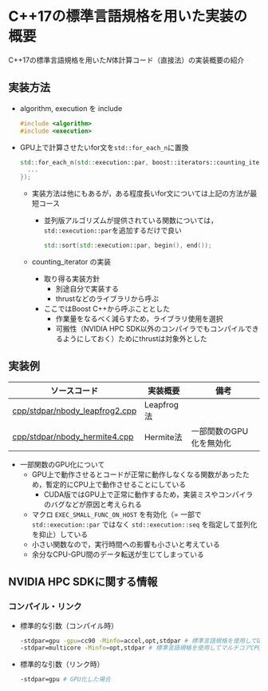 # C++17の標準言語規格を用いた実装の概要

C++17の標準言語規格を用いた$N$体計算コード（直接法）の実装概要の紹介

## 実装方法

* algorithm, execution を include

   ```c++
   #include <algorithm>
   #include <execution>
   ```

* GPU上で計算させたいfor文を`std::for_each_n`に置換

   ```c++
   std::for_each_n(std::execution::par, boost::iterators::counting_iterator<int32_t>(0), num, [=](const int32_t ii){
     ...
   });
   ```

  * 実装方法は他にもあるが，ある程度長いfor文については上記の方法が最短コース
    * 並列版アルゴリズムが提供されている関数については，`std::execution::par`を追加するだけで良い

       ```c++
       std::sort(std::execution::par, begin(), end());
       ```

  * counting_iterator の実装
    * 取り得る実装方針
      * 別途自分で実装する
      * thrustなどのライブラリから呼ぶ
    * ここではBoost C++から呼ぶこととした
      * 作業量をなるべく減らすため，ライブラリ使用を選択
      * 可搬性（NVIDIA HPC SDK以外のコンパイラでもコンパイルできるようにしておく）ためにthrustは対象外とした

## 実装例

| ソースコード | 実装概要 | 備考 |
| ---- | ---- | ---- |
| [cpp/stdpar/nbody_leapfrog2.cpp](/cpp/stdpar/nbody_leapfrog2.cpp) | Leapfrog法 | |
| [cpp/stdpar/nbody_hermite4.cpp](/cpp/stdpar/nbody_hermite4.cpp) | Hermite法 | 一部関数のGPU化を無効化 |

* 一部関数のGPU化について
  * GPU上で動作させるとコードが正常に動作しなくなる関数があったため，暫定的にCPU上で動作させることにしている
    * CUDA版ではGPU上で正常に動作するため，実装ミスやコンパイラのバグなどが原因と考えられる
  * マクロ `EXEC_SMALL_FUNC_ON_HOST` を有効化（= 一部で `std::execution::par` ではなく `std::execution::seq` を指定して並列化を抑止）している
  * 小さい関数なので，実行時間への影響も小さいと考えている
  * 余分なCPU-GPU間のデータ転送が生じてしまっている

## NVIDIA HPC SDKに関する情報

### コンパイル・リンク

* 標準的な引数（コンパイル時）

  ```sh
  -stdpar=gpu -gpu=cc90 -Minfo=accel,opt,stdpar # 標準言語規格を使用してGPU化，cc90（NVIDIA H100）向けに最適化，GPUオフローディングや性能最適化に関するコンパイラメッセージを出力
  -stdpar=multicore -Minfo=opt,stdpar # 標準言語規格を使用してマルチコアCPU向けに並列化，性能最適化に関するコンパイラメッセージを出力
  ```

* 標準的な引数（リンク時）

  ```sh
  -stdpar=gpu # GPU化した場合
  ```
